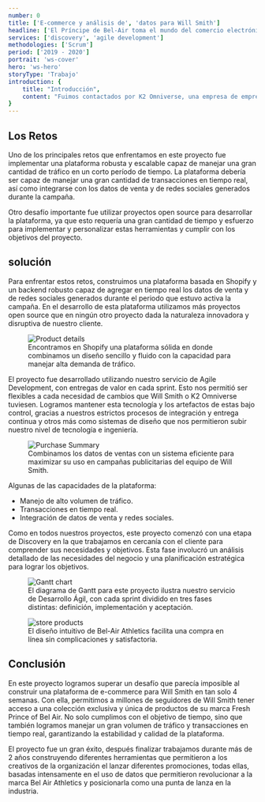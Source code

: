 ```yaml
---
number: 0
title: ['E-commerce y análisis de', 'datos para Will Smith']
headline: ['El Príncipe de Bel-Air toma el mundo del comercio electrónico', 'por asalto.']
services: ['discovery', 'agile development']
methodologies: ['Scrum']
period: ['2019 - 2020']
portrait: 'ws-cover'
hero: 'ws-hero'
storyType: 'Trabajo'
introduction: {
    title: "Introducción",
    content: "Fuimos contactados por K2 Omniverse, una empresa de emprendedores con la misión de crear enlaces entre celebridades y sus audiencias masivas, con una misión que parecía imposible: construir en cuatro semanas una plataforma de e-commerce para Will Smith, que le permitiera ofrecer a sus millones de seguidores durante 72 horas únicamente una colección nueva y exclusiva de productos pertenecientes a su entonces nueva marca Fresh Prince of Bel Air."
}
---
```

<div>
    <h2>Los Retos</h2>
    <p>Uno de los principales retos que enfrentamos en este proyecto fue implementar una plataforma robusta y escalable capaz de manejar una gran cantidad de tráfico en un corto período de tiempo. La plataforma debería ser capaz de manejar una gran cantidad de transacciones en tiempo real, así como integrarse con los datos de venta y de redes sociales generados durante la campaña.</p>
    <p>Otro desafío importante fue utilizar proyectos open source para desarrollar la plataforma, ya que esto requería una gran cantidad de tiempo y esfuerzo para implementar y personalizar estas herramientas y cumplir con los objetivos del proyecto.</p>
</div>
<div class="story_story__mainContent__2cGrid__aNFn8">
    <div class="story_story__mainContent__2cGrid__textContainer__CjTww">
        <h2>solución</h2>
        <p>Para enfrentar estos retos, construimos una plataforma basada en Shopify y un backend robusto capaz de agregar en tiempo real los datos de venta y de redes sociales generados durante el periodo que estuvo activa la campaña. En el desarrollo de esta plataforma utilizamos más proyectos open source que en ningún otro proyecto dada la naturaleza innovadora y disruptiva de nuestro cliente.</p>
    </div>
    <figure>
        <img src="/work/ws-product.jpg" alt="Product details" loading="lazy"/>
        <figcaption class="story_story__mainContent__gridCaption__8kiY6 story_story__mainContent__caption__IQRnS">Encontramos en Shopify una plataforma sólida en donde combinamos un diseño sencillo y fluido con la capacidad para manejar alta demanda de tráfico.</figcaption>
    </figure>  
</div>
<div>
    <p>El proyecto fue desarrollado utilizando nuestro servicio de Agile Development, con entregas de valor en cada sprint. Esto nos permitió ser flexibles a cada necesidad de cambios que Will Smith o K2 Omniverse tuviesen. Logramos mantener esta tecnología y los artefactos de estas bajo control, gracias a nuestros estrictos procesos de integración y entrega continua y otros más como sistemas de diseño que nos permitieron subir nuestro nivel de tecnología e ingeniería.</p>
</div>
<div class="story_story__mainContent__2cGrid__aNFn8"> 
    <figure>
        <img src="/work/ws-summary.jpg" alt="Purchase Summary" loading="lazy"/>
        <figcaption class="story_story__mainContent__gridCaption__8kiY6 story_story__mainContent__caption__IQRnS">Combinamos los datos de ventas con un sistema eficiente para maximizar su uso en campañas publicitarias del equipo de Will Smith.</figcaption>
    </figure>
    <div class="story_story__mainContent__wsSolutionList__KrV8F">
        <span>Algunas de las capacidades de la plataforma:</span>
        <ul>
        <li>Manejo de alto volumen de tráfico.</li>
        <li>Transacciones en tiempo real.</li>
        <li>Integración de datos de venta y redes sociales.</li>
        </ul>
    </div>    
</div>
<div>
    <p>Como en todos nuestros proyectos, este proyecto comenzó con una etapa de Discovery en la que trabajamos en cercanía con el cliente para comprender sus necesidades y objetivos. Esta fase involucró un análisis detallado de las necesidades del negocio y una planificación estratégica para lograr los objetivos.</p>
</div>
<div class="story_story__mainContent__gantt__TErEp">
    <figure>
        <img src="/work/project-chart-es.svg" alt="Gantt chart" loading="lazy"/>
        <figcaption class="story_story__mainContent__caption__IQRnS">El diagrama de Gantt para este proyecto ilustra nuestro servicio de Desarrollo Ágil, con cada sprint dividido en tres fases distintas: definición, implementación y aceptación.</figcaption>
    </figure>
</div>
<div>
    <figure>
        <img src="/work/ws-store.jpg" alt="store products" loading="lazy"/>
        <figcaption class="story_story__mainContent__caption__IQRnS">El diseño intuitivo de Bel-Air Athletics facilita una compra en línea sin complicaciones y satisfactoria.</figcaption>
    </figure>    
</div>
<div>
    <h2>Conclusión</h2>
    <p>En este proyecto logramos superar un desafío que parecía imposible al construir una plataforma de e-commerce para Will Smith en tan solo 4 semanas. Con ella, permitimos a millones de seguidores de Will Smith tener acceso a una colección exclusiva y única de productos de su marca Fresh Prince of Bel Air. No solo cumplimos con el objetivo de tiempo, sino que también logramos manejar un gran volumen de tráfico y transacciones en tiempo real, garantizando la estabilidad y calidad de la plataforma. </p>
    <p>El proyecto fue un gran éxito, después finalizar trabajamos durante más de 2 años construyendo diferentes herramientas que permitieron a los creativos de la organización el lanzar diferentes promociones, todas ellas, basadas intensamente en el uso de datos que permitieron revolucionar a la marca Bel Air Athletics y posicionarla como una punta de lanza en la industria.</p>
</div>